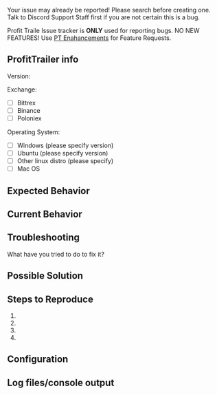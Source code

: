 Your issue may already be reported! Please search before creating one.
Talk to Discord Support Staff first if you are not certain this is a bug.

Profit Traile Issue tracker is **ONLY** used for reporting bugs. NO NEW FEATURES! Use [PT Enahancements](https://github.com/taniman/profit-trailer-enhancements) for Feature Requests.
<!--- Provide a general summary of the issue in the Title above -->

## ProfitTrailer info
Version:

<!--- AFTER you submit you can then tick these boxes --> 
Exchange:
- [ ] Bittrex
- [ ] Binance
- [ ] Poloniex

<!--- AFTER you submit you can then tick these boxes --> 
Operating System:
- [ ] Windows (please specify version)
- [ ] Ubuntu (please specify version)
- [ ] Other linux distro (please specify)
- [ ] Mac OS

## Expected Behavior
<!--- Tell us what should happen -->

## Current Behavior
<!--- Tell us what happens and how often -->

## Troubleshooting
What have you tried to do to fix it?

## Possible Solution
<!--- Optional, do you have a possible fix/reason for the bug. -->

## Steps to Reproduce
<!--- If able, tell us how to reproduce this bug. -->
1.
2.
3.
4.

## Configuration
<!--- Many issues are caused by incorrect configurations -->
<!--- From the GUI please copy your PAIRS, DCA and INDICATORS settings -->
<!--- You can upload to https://pastebin.com/ or similar -->

## Log files/console output
<!--- Please provide your log file from ProfitTrailer/log or a complete screenshot -->
<!--- If possible rename/delete your current log and restart the -->
<!--- bot so we only get recent/relevant log information --> 



